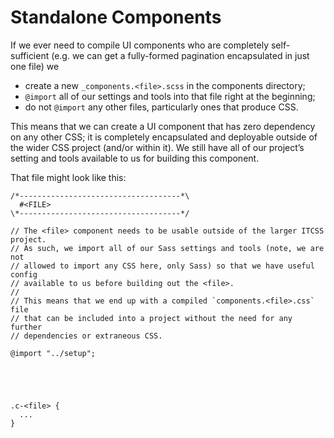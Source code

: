 # Standalone Components

If we ever need to compile UI components who are completely self-sufficient
(e.g. we can get a fully-formed pagination encapsulated in just one file) we

* create a new `_components.<file>.scss` in the components directory;
* `@import` all of our settings and tools into that file right at the beginning;
* do not `@import` any other files, particularly ones that produce CSS.

This means that we can create a UI component that has zero dependency on any
other CSS; it is completely encapsulated and deployable outside of the wider CSS
project (and/or within it). We still have all of our project’s setting and tools
available to us for building this component.

That file might look like this:

```
/*------------------------------------*\
  #<FILE>
\*------------------------------------*/

// The <file> component needs to be usable outside of the larger ITCSS project.
// As such, we import all of our Sass settings and tools (note, we are not
// allowed to import any CSS here, only Sass) so that we have useful config
// available to us before building out the <file>.
//
// This means that we end up with a compiled `components.<file>.css` file
// that can be included into a project without the need for any further
// dependencies or extraneous CSS.

@import "../setup";





.c-<file> {
  ...
}
```
